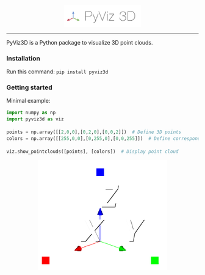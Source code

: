 <p align="center"><img width="40%" src="docs/img/pyviz3d-logo.png" /></p>

----
PyViz3D is a Python package to visualize 3D point clouds.

### Installation
Run this command:
```pip install pyviz3d```

### Getting started
Minimal example:
```python
import numpy as np
import pyviz3d as viz

points = np.array([[2,0,0],[0,2,0],[0,0,2]])  # Define 3D points
colors = np.array([[255,0,0],[0,255,0],[0,0,255]])  # Define corresponding colors

viz.show_pointclouds([points], [colors])  # Display point cloud
```

<p align="center"><img height="50%" src="docs/img/minimal_example.png" /></p>
